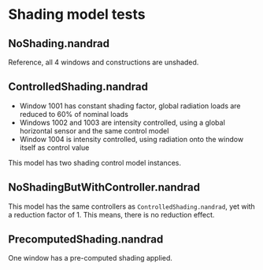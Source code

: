 # Shading model tests

## NoShading.nandrad

Reference, all 4 windows and constructions are unshaded.

## ControlledShading.nandrad

- Window 1001 has constant shading factor, global radiation loads are reduced to 60% of nominal loads
- Windows 1002 and 1003 are intensity controlled, using a global horizontal sensor and the same control model
- Window 1004 is intensity controlled, using radiation onto the window itself as control value

This model has two shading control model instances.

## NoShadingButWithController.nandrad

This model has the same controllers as `ControlledShading.nandrad`, yet with a reduction factor of 1. This means,
there is no reduction effect.

## PrecomputedShading.nandrad

One window has a pre-computed shading applied.
